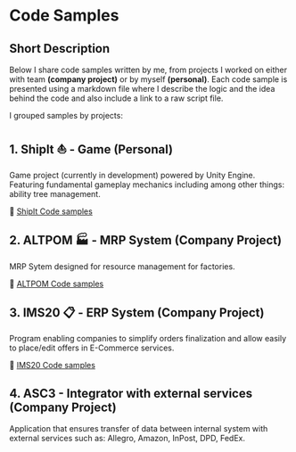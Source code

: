 # Code Samples

## Short Description
Below I share code samples written by me, from projects I worked on either with team **(company project)** or by myself **(personal)**. Each code sample is presented using a markdown file where I describe the logic and the idea behind the code and also include a link to a raw script file.

I grouped samples by projects:

## 1. ShipIt :sailboat: - Game (Personal)
Game project (currently in development) powered by Unity Engine. Featuring fundamental gameplay mechanics including among other things: ability tree management.

:link: [ShipIt Code samples](/PROJECTS/SHIPIT/SHIPIT.md)

## 2. ALTPOM :factory: - MRP System (Company Project)
MRP Sytem designed for resource management for factories.

:link: [ALTPOM Code samples](/PROJECTS/ALTPOM/ALTPOM.md)

## 3. IMS20 :clipboard: - ERP System (Company Project)
Program enabling companies to simplify orders finalization and allow easily to place/edit offers in E-Commerce services.

:link: [IMS20 Code samples](/PROJECTS/IMS20/IMS20.md)

## 4. ASC3 - Integrator with external services (Company Project)
Application that ensures transfer of data between internal system with external services such as: Allegro, Amazon, InPost, DPD, FedEx.